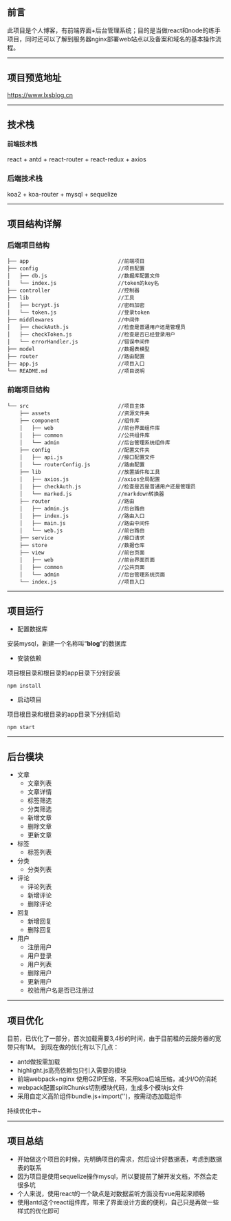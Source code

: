 ## 前言
此项目是个人博客，有前端界面+后台管理系统；目的是当做react和node的练手项目，同时还可以了解到服务器nginx部署web站点以及备案和域名的基本操作流程。

---
## 项目预览地址

https://www.lxsblog.cn

---

## 技术栈
#### 前端技术栈
react + antd + react-router + react-redux + axios
### 后端技术栈
koa2 + koa-router + mysql + sequelize

---

## 项目结构详解

### 后端项目结构

    ├── app                             //前端项目
    ├── config                          //项目配置
    │   ├── db.js                       //数据库配置文件
    │   └── index.js                    //token的key名
    ├── controller                      //控制器
    ├── lib                             //工具
    │   ├── bcrypt.js                   //密码加密
    │   └── token.js                    //登录token
    ├── middlewares                     //中间件
    │   ├── checkAuth.js                //检查是普通用户还是管理员
    │   ├── checkToken.js               //检查是否已经登录用户
    │   └── errorHandler.js             //错误中间件
    ├── model                           //数据表模型
    ├── router                          //路由配置
    ├── app.js                          //项目入口
    └── README.md                       //项目说明

### 前端项目结构

    └── src                             //项目主体
        ├── assets                      //资源文件夹
        ├── component                   //组件库
        │   ├── web                     //前台界面组件库
        │   ├── common                  //公共组件库
        │   └── admin                   //后台管理系统组件库
        ├── config                      //配置文件夹
        │   ├── api.js                  //接口配置文件
        │   └── routerConfig.js         //路由配置
        ├── lib                         //放置插件和工具
        │   ├── axios.js                //axios全局配置
        │   ├── checkAuth.js            //检查是否是普通用户还是管理员
        │   └── marked.js               //markdown转换器
        ├── router                      //路由
        │   ├── admin.js                //后台路由
        │   ├── index.js                //路由入口
        │   ├── main.js                 //路由中间件
        │   └── web.js                  //前台路由
        ├── service                     //接口请求
        ├── store                       //数据仓库
        ├── view                        //前台页面
        │   ├── web                     //前台界面页面
        │   ├── common                  //公共页面
        │   └── admin                   //后台管理系统页面
        └── index.js                    //项目入口

---

## 项目运行

- 配置数据库

安装mysql，新建一个名称叫“**blog**”的数据库

- 安装依赖

项目根目录和根目录的app目录下分别安装
```
npm install
```
- 启动项目

项目根目录和根目录的app目录下分别启动
```
npm start
```

---

## 后台模块
- 文章
    -  文章列表
    -  文章详情
    -  标签筛选
    -  分类筛选
    -  新增文章
    -  删除文章
    -  更新文章
- 标签  
    - 标签列表
- 分类
    - 分类列表
- 评论
    - 评论列表
    - 新增评论
    - 删除评论
- 回复
    - 新增回复
    - 删除回复
- 用户
    - 注册用户
    - 用户登录
    - 用户列表
    - 删除用户
    - 更新用户
    - 校验用户名是否已注册过

---

##  项目优化
目前，已优化了一部分，首次加载需要3,4秒的时间，由于目前租的云服务器的宽带只有1M。
到现在做的优化有以下几点：

- antd做按需加载 
- highlight.js高亮依赖包只引入需要的模块 
- 前端webpack+nginx 使用GZIP压缩，不采用koa后端压缩，减少I/O的消耗
- webpack配置splitChunks切割模块代码，生成多个模块js文件
- 采用自定义高阶组件bundle.js+import('')，按需动态加载组件

持续优化中~

---

## 项目总结
- 开始做这个项目的时候，先明确项目的需求，然后设计好数据表，考虑到数据表的联系
- 因为项目是使用sequelize操作mysql，所以要提前了解开发文档，不然会走很多坑
- 个人来说，使用react的一个缺点是对数据监听方面没有vue用起来顺畅
- 使用antd这个react组件库，带来了界面设计方面的便利，自己只是再做一些样式的优化即可
